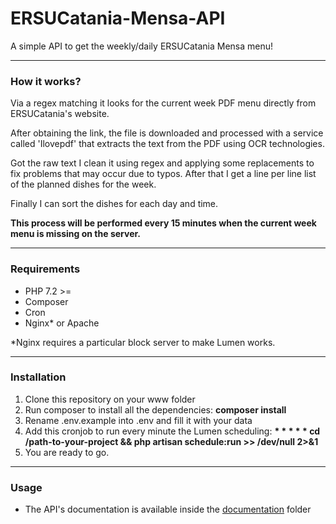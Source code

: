 # ERSUCatania-Mensa-API

A simple API to get the weekly/daily ERSUCatania Mensa menu!

---

### How it works?
Via a regex matching it looks for the current week PDF menu directly from ERSUCatania's website.

After obtaining the link, the file is downloaded and processed with a service called 'Ilovepdf' that extracts the text from the PDF using OCR technologies.

Got the raw text I clean it using regex and applying some replacements to fix problems that may occur due to typos. After that I get a line per line list of the planned dishes for the week.

Finally I can sort the dishes for each day and time.

__This process will be performed every 15 minutes when the current week menu is missing on the server.__

---

### Requirements
- PHP 7.2 >=
- Composer
- Cron
- Nginx* or Apache

*Nginx requires a particular block server to make Lumen works.

---

### Installation
1) Clone this repository on your www folder 
2) Run composer to install all the dependencies: __composer install__
3) Rename .env.example into .env and fill it with your data
4) Add this cronjob to run every minute the Lumen scheduling: __* * * * * cd /path-to-your-project && php artisan schedule:run >> /dev/null 2>&1__
5) You are ready to go.

---

### Usage

- The API's documentation is available inside the [documentation](./documentation) folder






